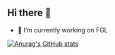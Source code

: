 ## Hi there 👋

- 🔭 I’m currently working on FGL

[![Anurag's GitHub stats](https://github-readme-stats.vercel.app/api?username=Dige945)](https://github.com/Dige945/github-readme-stats)
<!--
**ohanabi/ohanabi** is a ✨ _special_ ✨ repository because its `README.md` (this file) appears on your GitHub profile.

Here are some ideas to get you started:

- 🔭 I’m currently working on ...
- 🌱 I’m currently learning ...
- 👯 I’m looking to collaborate on ...
- 🤔 I’m looking for help with ...
- 💬 Ask me about ...
- 📫 How to reach me: ...
- 😄 Pronouns: ...
- ⚡ Fun fact: ...
-->
